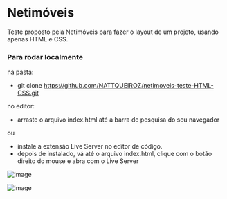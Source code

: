 # Netimóveis 

Teste proposto pela Netimóveis para fazer o layout de um projeto, usando apenas HTML e CSS.

### Para rodar localmente
na pasta:
* git clone https://github.com/NATTQUEIROZ/netimoveis-teste-HTML-CSS.git

no editor:
* arraste o arquivo index.html até a barra de pesquisa do seu navegador 

ou
* instale a extensão Live Server no editor de código.
* depois de instalado, vá até o arquivo index.html, clique com o botão direito do mouse e abra com o Live Server



![image](https://user-images.githubusercontent.com/89169943/169376834-0a123f6d-94e0-447e-8357-77e880149ae3.png)

![image](https://user-images.githubusercontent.com/89169943/169376965-912bba9b-9103-444a-8735-251877fa3c28.png)
